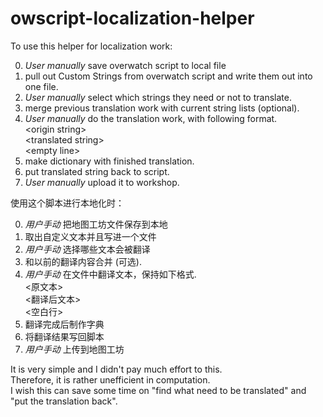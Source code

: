 # owscript-localization-helper
To use this helper for localization work:  

  0. *User manually* save overwatch script to local file  
  1. pull out Custom Strings from overwatch script and write them out into one file.  
  2. *User manually* select which strings they need or not to translate.    
  2. merge previous translation work with current string lists (optional).  
  3. *User manually* do the translation work, with following format.  
    \<origin string\>  
    \<translated string\>  
    \<empty line\>  
  4. make dictionary with finished translation.  
  5. put translated string back to script.  
  6. *User manually* upload it to workshop.  
  
使用这个脚本进行本地化时： 

  0. *用户手动* 把地图工坊文件保存到本地  
  1. 取出自定义文本并且写进一个文件  
  2. *用户手动* 选择哪些文本会被翻译    
  2. 和以前的翻译内容合并 (可选).  
  3. *用户手动* 在文件中翻译文本，保持如下格式.  
    \<原文本\>  
    \<翻译后文本\>  
    \<空白行\>  
  4. 翻译完成后制作字典  
  5. 将翻译结果写回脚本  
  6. *用户手动* 上传到地图工坊  
  
It is very simple and I didn't pay much effort to this.  
Therefore, it is rather unefficient in computation.  
I wish this can save some time on "find what need to be translated" and "put the translation back".
